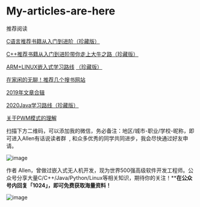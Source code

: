 # My-articles-are-here


推荐阅读

[C语言推荐书籍从入门到进阶（珍藏版）](http://mp.weixin.qq.com/s?__biz=MzIwMzkzMzI0OA==&mid=2247484319&idx=1&sn=6a2666c7b251267da21461803b8206b8&chksm=96c690b0a1b119a69a20a4a477f577b0e3de1b98edca0d8a228936c8cab69c6fbfd3c96e9795&scene=21#wechat_redirect)

[C++推荐书籍从入门到进阶带你走上大牛之路（珍藏版）](http://mp.weixin.qq.com/s?__biz=MzIwMzkzMzI0OA==&mid=2247484333&idx=1&sn=95d829e876eac3dcd828fc7deaab5b4b&chksm=96c69082a1b11994bd0c5b32c09df7a1b9df365bd877c8eac26ac02372b10a1bf2cfa91d4a40&scene=21#wechat_redirect)

[ARM+LINUX嵌入式学习路线](http://mp.weixin.qq.com/s?__biz=MzIwMzkzMzI0OA==&mid=2247484356&idx=1&sn=277324851a6dfb79b59b74d6ca088ecf&chksm=96c690eba1b119fdff3caa7d117f94cdb1b6184145250b0a0ff3123d2d3e346a70a56ad7b558&scene=21#wechat_redirect) [（珍藏版）](http://mp.weixin.qq.com/s?__biz=MzIwMzkzMzI0OA==&mid=2247484333&idx=1&sn=95d829e876eac3dcd828fc7deaab5b4b&chksm=96c69082a1b11994bd0c5b32c09df7a1b9df365bd877c8eac26ac02372b10a1bf2cfa91d4a40&scene=21#wechat_redirect)

[在家闲的无聊！推荐几个搜书网站](http://mp.weixin.qq.com/s?__biz=MzIwMzkzMzI0OA==&mid=2247484397&idx=1&sn=f4bd8f4009e793db08e98d775d72bec9&chksm=96c690c2a1b119d46e199f1e58df0965c1b2f61949e38247f0e7b5b1176d2059606c30acaa5f&scene=21#wechat_redirect) 

[2019年文章合辑](http://mp.weixin.qq.com/s?__biz=MzIwMzkzMzI0OA==&mid=2247484391&idx=1&sn=795830726eb111912a885f6e75db57af&chksm=96c690c8a1b119de4f33d4bd553ef401afe89d1a0e8e024a014430a63ba4de55c54ea6f3f084&scene=21#wechat_redirect)

[2020Java学习路线（珍藏版）](http://mp.weixin.qq.com/s?__biz=MzIwMzkzMzI0OA==&mid=2247484415&idx=1&sn=abf6137288dfedffccbe9d39af94c225&chksm=96c690d0a1b119c68159c396026d1d9308a994fd1fe50282da9f6f2ce9b2d4207b37952245c3&scene=21#wechat_redirect)

[关于PWM模式的理解](http://mp.weixin.qq.com/s?__biz=MzIwMzkzMzI0OA==&mid=2247484422&idx=1&sn=9942f50d920550455fc33aa88fdb5948&chksm=96c69729a1b11e3f6f4591aaf42aa8ba3d2ec785476dbed718f486f752dca725598ceb727ed3&scene=21#wechat_redirect)

扫描下方二维码，可以添加我的微信，务必备注：地区/城市-职业/学校-昵称，即可进入Allen有话说读者群  , 和众多优秀的同学共同进步，我会尽快通过好友申请。

![image](https://upload-images.jianshu.io/upload_images/12856594-6f7ddfadb6d30e60?imageMogr2/auto-orient/strip%7CimageView2/2/w/240)

作者 Allen，曾做过嵌入式无人机开发，现为世界500强高级软件开发工程师。公众号分享大量C/C++/Java/Python/Linux等相关知识，期待你的关注！****在公众号内回复「****1024****」，即可免费获取海量资料！**

![image](https://upload-images.jianshu.io/upload_images/12856594-c66abcf765fcf19e?imageMogr2/auto-orient/strip%7CimageView2/2/w/800)
